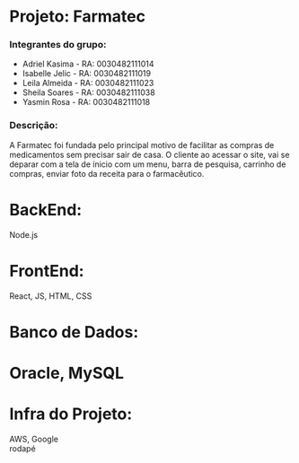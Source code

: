 <h1>Projeto: Farmatec </h1>

<h3>Integrantes do grupo: </h3>

<ul>
  <li>Adriel Kasima - RA: 0030482111014</li>
  <li>Isabelle Jelic - RA: 0030482111019</li>
  <li>Leila Almeida - RA: 0030482111023</li>
  <li>Sheila Soares - RA: 0030482111038</li>
  <li>Yasmin Rosa - RA: 0030482111018</li>
</ul>

<h3>Descrição: </h3>
<p> A Farmatec foi fundada pelo principal motivo de facilitar as compras de medicamentos sem precisar sair de casa.
 O cliente ao acessar o site, vai se deparar com a tela de ínicio com um menu, barra de pesquisa, carrinho de compras, enviar foto da receita para o farmacêutico.</p>

<h1>BackEnd:</h1> Node.js
<h1>FrontEnd:</h1> React, JS, HTML, CSS
<h1>Banco de Dados:<h1> Oracle, MySQL
 <h1>Infra do Projeto:</h1> AWS, Google

<footer>rodapé<footer/>
